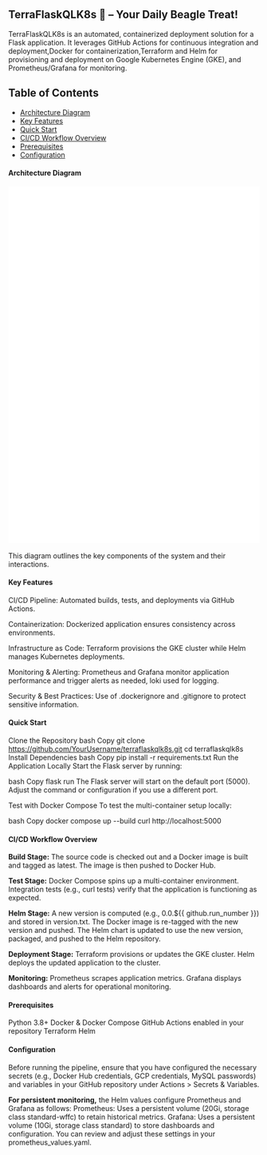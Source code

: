 ## TerraFlaskQLK8s 🐶 – Your Daily Beagle Treat!
TerraFlaskQLK8s is an automated, containerized deployment solution for a Flask application. It leverages GitHub Actions for continuous integration and deployment,Docker for containerization,Terraform and Helm for provisioning and deployment on Google Kubernetes Engine (GKE), and Prometheus/Grafana for monitoring.

## Table of Contents
- [Architecture Diagram](#architecture-diagram)
- [Key Features](#key-features)
- [Quick Start](#quick-start)
- [CI/CD Workflow Overview](#cicd-workflow-overview)
- [Prerequisites](#prerequisites)
- [Configuration](#configuration)

#### Architecture Diagram
![alt text](images/hopefullyifinaldiagram.svg)



This diagram outlines the key components of the system and their interactions.

#### Key Features
CI/CD Pipeline:
Automated builds, tests, and deployments via GitHub Actions.

Containerization:
Dockerized application ensures consistency across environments.

Infrastructure as Code:
Terraform provisions the GKE cluster while Helm manages Kubernetes deployments.

Monitoring & Alerting:
Prometheus and Grafana monitor application performance and trigger alerts as needed, loki used for logging.

Security & Best Practices:
Use of .dockerignore and .gitignore to protect sensitive information.

#### Quick Start
Clone the Repository
bash
Copy
git clone https://github.com/YourUsername/terraflaskqlk8s.git
cd terraflaskqlk8s
Install Dependencies
bash
Copy
pip install -r requirements.txt
Run the Application Locally
Start the Flask server by running:

bash
Copy
flask run
The Flask server will start on the default port (5000). Adjust the command or configuration if you use a different port.

Test with Docker Compose
To test the multi-container setup locally:

bash
Copy
docker compose up --build
curl http://localhost:5000

#### CI/CD Workflow Overview

**Build Stage:**
The source code is checked out and a Docker image is built and tagged as latest.
The image is then pushed to Docker Hub.

**Test Stage:**
Docker Compose spins up a multi-container environment.
Integration tests (e.g., curl tests) verify that the application is functioning as expected.

**Helm Stage:**
A new version is computed (e.g., 0.0.${{ github.run_number }}) and stored in version.txt.
The Docker image is re-tagged with the new version and pushed.
The Helm chart is updated to use the new version, packaged, and pushed to the Helm repository.

**Deployment Stage:**
Terraform provisions or updates the GKE cluster.
Helm deploys the updated application to the cluster.

**Monitoring:**
Prometheus scrapes application metrics.
Grafana displays dashboards and alerts for operational monitoring.


#### Prerequisites
Python 3.8+
Docker & Docker Compose
GitHub Actions enabled in your repository
Terraform
Helm

#### Configuration
Before running the pipeline, ensure that you have configured the necessary secrets (e.g., Docker Hub credentials, GCP credentials, MySQL passwords) and variables in your GitHub repository under Actions > Secrets & Variables.

__For persistent monitoring,__ the Helm values configure Prometheus and Grafana as follows:
Prometheus:
Uses a persistent volume (20Gi, storage class standard-wffc) to retain historical metrics.
Grafana:
Uses a persistent volume (10Gi, storage class standard) to store dashboards and configuration.
You can review and adjust these settings in your prometheus_values.yaml.
 